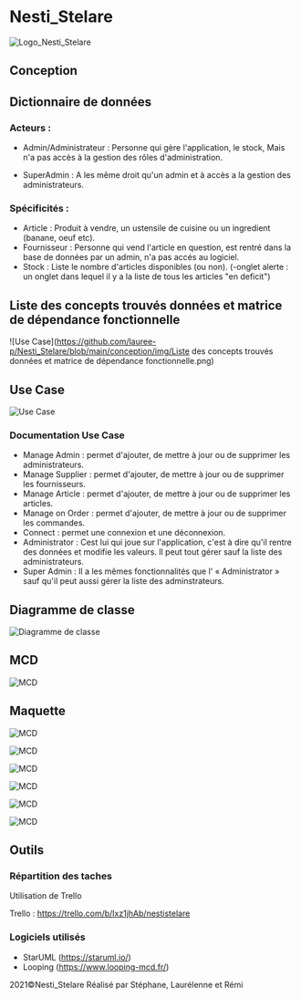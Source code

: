 # Nesti_Stelare

![Logo_Nesti_Stelare](https://github.com/lauree-p/Nesti_Stelare/blob/main/img/Nesti_Stelare-logo.png)

## Conception

## Dictionnaire de données

### Acteurs :

- Admin/Administrateur : Personne qui gère l'application, le stock, Mais n'a pas accès à la gestion des rôles d'administration.

- SuperAdmin : A les même droit qu'un admin et à accès a la gestion des administrateurs.

### Spécificités :

- Article : Produit à vendre, un ustensile de cuisine ou un ingredient (banane, oeuf etc).
- Fournisseur : Personne qui vend l'article en question, est rentré dans la base de données par un admin, n'a pas accés au logiciel.
- Stock : Liste le nombre d'articles disponibles (ou non).
(-onglet alerte : un onglet dans lequel il y a la liste de tous les articles "en deficit")

## Liste des concepts trouvés données et matrice de dépendance fonctionnelle

![Use Case](https://github.com/lauree-p/Nesti_Stelare/blob/main/conception/img/Liste des concepts trouvés données et matrice de dépendance fonctionnelle.png)

## Use Case

![Use Case](https://github.com/lauree-p/Nesti_Stelare/blob/main/conception/img/UseCaseV3.png)

### Documentation Use Case

- Manage Admin : permet d'ajouter, de mettre à jour ou de supprimer les administrateurs.
- Manage Supplier : permet d'ajouter, de mettre à jour ou de supprimer les fournisseurs.
- Manage Article :  permet d'ajouter, de mettre à jour ou de supprimer les articles.
- Manage on Order : permet d'ajouter, de mettre à jour ou de supprimer les commandes.
- Connect : permet une connexion et une déconnexion.
- Administrator : Cest lui qui joue sur l'application, c'est à dire qu'il rentre des données et modifie les valeurs. Il peut tout gérer sauf la liste des administrateurs.
- Super Admin : Il a les mêmes fonctionnalités que l' « Administrator » sauf qu'il peut aussi gérer la liste des adminstrateurs.

## Diagramme de classe

![Diagramme de classe](https://github.com/lauree-p/Nesti_Stelare/blob/main/conception/img/Class_diagramV3.png)

## MCD

![MCD](https://github.com/lauree-p/Nesti_Stelare/blob/main/conception/img/MVCV3.png)

## Maquette

![MCD](https://github.com/lauree-p/Nesti_Stelare/blob/main/conception/img/maquette_articles.png)

![MCD](https://github.com/lauree-p/Nesti_Stelare/blob/main/conception/img/maquette_stock.png)

![MCD](https://github.com/lauree-p/Nesti_Stelare/blob/main/conception/img/maquette_fournisseurs.png)

![MCD](https://github.com/lauree-p/Nesti_Stelare/blob/main/conception/img/maquette_mon_compte.png)

![MCD](https://github.com/lauree-p/Nesti_Stelare/blob/main/conception/img/maquette_mon_compte_modifier.png)

![MCD](https://github.com/lauree-p/Nesti_Stelare/blob/main/conception/img/maquette_gestion_administrateurs.png)

## Outils

### Répartition des taches

Utilisation de Trello

Trello : https://trello.com/b/Ixz1jhAb/nestistelare

### Logiciels utilisés

- StarUML (https://staruml.io/)
- Looping (https://www.looping-mcd.fr/)


 2021©Nesti_Stelare Réalisé par Stéphane, Laurélenne et Rémi

